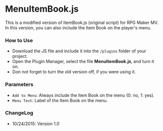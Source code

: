 # MenuItemBook.js
This is a modified version of ItemBook.js (original script) for RPG Maker MV.  
In this version, you can also include the Item Book on the player's menu.

### How to Use
* Download the JS file and include it into the ``/plugins`` folder of your project.
* Open the Plugin Manager, select the file **MenuItemBook.js**, and turn it on.
* Don not forget to turn the old version off, if you were using it.

### Parameters
* ``Add to Menu``:  Always include the Item Book on the menu (0: no, 1: yes).
* ``Menu Text``: Label of the Item Book on the menu.

### ChangeLog

* 10/24/2015: Version 1.0